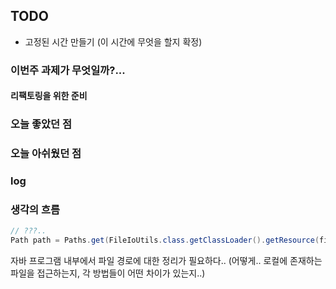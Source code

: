 ## TODO
- 고정된 시간 만들기 (이 시간에 무엇을 할지 확정)

### 이번주 과제가 무엇일까?...

#### 리팩토링을 위한 준비

    
### 오늘 좋았던 점

### 오늘 아쉬웠던 점


### log


### 생각의 흐름
``` java
// ???..
Path path = Paths.get(FileIoUtils.class.getClassLoader().getResource(filePath).toURI());
```

자바 프로그램 내부에서 파일 경로에 대한 정리가 필요하다.. (어떻게.. 로컬에 존재하는 파일을 접근하는지, 각 방법들이 어떤 차이가 있는지..)